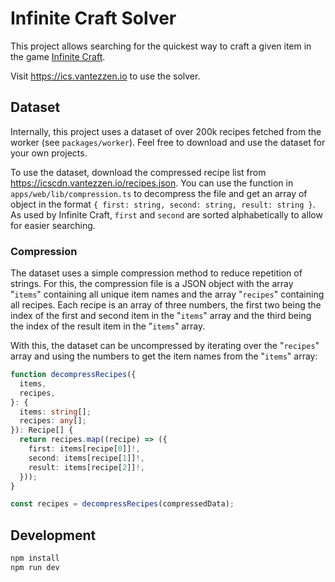 # Infinite Craft Solver

This project allows searching for the quickest way to craft a given item in the game [Infinite Craft](https://neal.fun/infinite-craft/).

Visit <https://ics.vantezzen.io> to use the solver.

## Dataset

Internally, this project uses a dataset of over 200k recipes fetched from the worker (see `packages/worker`). Feel free to download and use the dataset for your own projects.

To use the dataset, download the compressed recipe list from <https://icscdn.vantezzen.io/recipes.json>. You can use the function in `apps/web/lib/compression.ts` to decompress the file and get an array of object in the format `{ first: string, second: string, result: string }`. As used by Infinite Craft, `first` and `second` are sorted alphabetically to allow for easier searching.

### Compression

The dataset uses a simple compression method to reduce repetition of strings. For this, the compression file is a JSON object with the array "`items`" containing all unique item names and the array "`recipes`" containing all recipes. Each recipe is an array of three numbers, the first two being the index of the first and second item in the "`items`" array and the third being the index of the result item in the "`items`" array.

With this, the dataset can be uncompressed by iterating over the "`recipes`" array and using the numbers to get the item names from the "`items`" array:

```ts
function decompressRecipes({
  items,
  recipes,
}: {
  items: string[];
  recipes: any[];
}): Recipe[] {
  return recipes.map((recipe) => ({
    first: items[recipe[0]]!,
    second: items[recipe[1]]!,
    result: items[recipe[2]]!,
  }));
}

const recipes = decompressRecipes(compressedData);
```

## Development

```sh
npm install
npm run dev
```
